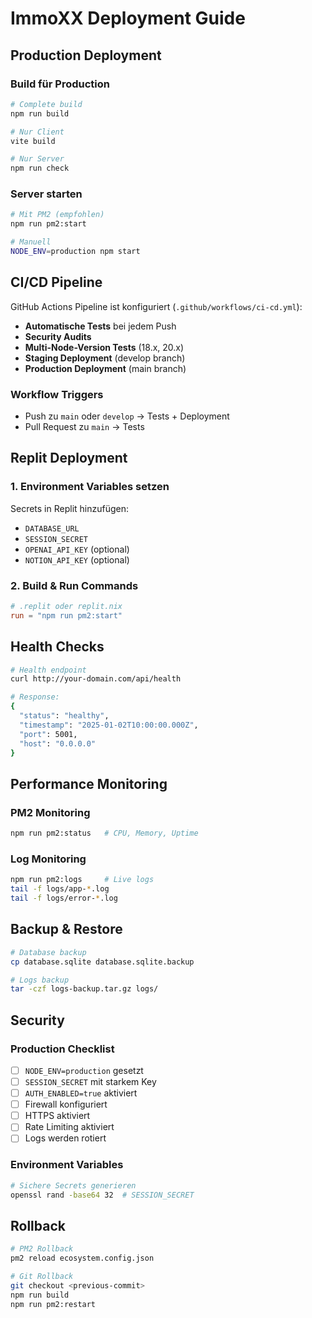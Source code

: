 # ImmoXX Deployment Guide

## Production Deployment

### Build für Production

```bash
# Complete build
npm run build

# Nur Client
vite build

# Nur Server
npm run check
```

### Server starten

```bash
# Mit PM2 (empfohlen)
npm run pm2:start

# Manuell
NODE_ENV=production npm start
```

## CI/CD Pipeline

GitHub Actions Pipeline ist konfiguriert (`.github/workflows/ci-cd.yml`):

- **Automatische Tests** bei jedem Push
- **Security Audits**
- **Multi-Node-Version Tests** (18.x, 20.x)
- **Staging Deployment** (develop branch)
- **Production Deployment** (main branch)

### Workflow Triggers

- Push zu `main` oder `develop` → Tests + Deployment
- Pull Request zu `main` → Tests

## Replit Deployment

### 1. Environment Variables setzen

Secrets in Replit hinzufügen:
- `DATABASE_URL`
- `SESSION_SECRET`
- `OPENAI_API_KEY` (optional)
- `NOTION_API_KEY` (optional)

### 2. Build & Run Commands

```toml
# .replit oder replit.nix
run = "npm run pm2:start"
```

## Health Checks

```bash
# Health endpoint
curl http://your-domain.com/api/health

# Response:
{
  "status": "healthy",
  "timestamp": "2025-01-02T10:00:00.000Z",
  "port": 5001,
  "host": "0.0.0.0"
}
```

## Performance Monitoring

### PM2 Monitoring

```bash
npm run pm2:status   # CPU, Memory, Uptime
```

### Log Monitoring

```bash
npm run pm2:logs     # Live logs
tail -f logs/app-*.log
tail -f logs/error-*.log
```

## Backup & Restore

```bash
# Database backup
cp database.sqlite database.sqlite.backup

# Logs backup
tar -czf logs-backup.tar.gz logs/
```

## Security

### Production Checklist

- [ ] `NODE_ENV=production` gesetzt
- [ ] `SESSION_SECRET` mit starkem Key
- [ ] `AUTH_ENABLED=true` aktiviert
- [ ] Firewall konfiguriert
- [ ] HTTPS aktiviert
- [ ] Rate Limiting aktiviert
- [ ] Logs werden rotiert

### Environment Variables

```bash
# Sichere Secrets generieren
openssl rand -base64 32  # SESSION_SECRET
```

## Rollback

```bash
# PM2 Rollback
pm2 reload ecosystem.config.json

# Git Rollback
git checkout <previous-commit>
npm run build
npm run pm2:restart
```
